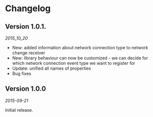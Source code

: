 Changelog
=========

## Version 1.0.1.

_2015_10_20_

* New: added information about network connection type to network change receiver
* New: library behaviour can now be customized - we can decide for which network connection event type we want to register for
* Update: unified all names of properties
* Bug fixes 

## Version 1.0.0

_2015-09-21_

Initial release.